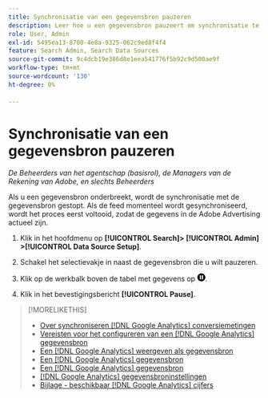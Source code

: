 ```yaml
---
title: Synchronisatie van een gegevensbron pauzeren
description: Leer hoe u een gegevensbron pauzeert om synchronisatie te stoppen.
role: User, Admin
exl-id: 5495ea13-8700-4e8a-9325-062c9ed8f4f4
feature: Search Admin, Search Data Sources
source-git-commit: 9c4dcb19e386d8e1eea541776f5b92c9d500ae9f
workflow-type: tm+mt
source-wordcount: '130'
ht-degree: 0%

---
```


# Synchronisatie van een gegevensbron pauzeren

*De Beheerders van het agentschap (basisrol), de Managers van de Rekening van Adobe, en slechts Beheerders*

Als u een gegevensbron onderbreekt, wordt de synchronisatie met de gegevensbron gestopt. Als de feed momenteel wordt gesynchroniseerd, wordt het proces eerst voltooid, zodat de gegevens in de Adobe Advertising actueel zijn.

1. Klik in het hoofdmenu op **[!UICONTROL Search]> [!UICONTROL Admin] >[!UICONTROL Data Source Setup]**.

1. Schakel het selectievakje in naast de gegevensbron die u wilt pauzeren.

1. Klik op de werkbalk boven de tabel met gegevens op ![Pauzeren](/help/search-social-commerce/assets/pause.png "Pauzeren").

1. Klik in het bevestigingsbericht **[!UICONTROL Pause]**.

>[!MORELIKETHIS]
>
>* [Over synchroniseren [!DNL Google Analytics] conversiemetingen](data-source-about.md)
>* [Vereisten voor het configureren van een [!DNL Google Analytics] gegevensbron](data-source-prerequisites.md)
>* [Een [!DNL Google Analytics] weergeven als gegevensbron](data-source-configure.md)
>* [Een [!DNL Google Analytics] gegevensbron](data-source-edit.md)
>* [Een [!DNL Google Analytics] gegevensbron](data-source-reauthenticate.md)
>* [[!DNL Google Analytics] gegevensbroninstellingen](data-source-settings.md)
>* [Bijlage - beschikbaar [!DNL Google Analytics] cijfers](data-source-ga-metrics.md)
